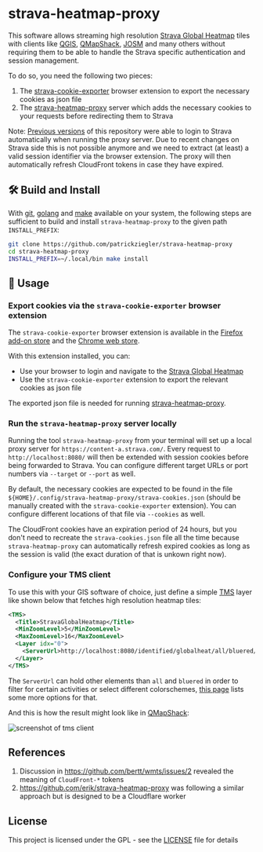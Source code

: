 # strava-heatmap-proxy

This software allows streaming high resolution [Strava Global Heatmap](https://www.strava.com/maps/global-heatmap) tiles with clients like [QGIS](https://qgis.org/de/site/), [QMapShack](https://github.com/Maproom/qmapshack/wiki), [JOSM](https://josm.openstreetmap.de/) and many others without requiring them to be able to handle the Strava specific authentication and session management.

To do so, you need the following two pieces:
1. The [strava-cookie-exporter](#export-cookies-via-the-strava-cookie-exporter-browser-extension) browser extension to export the necessary cookies as json file
1. The [strava-heatmap-proxy](#run-the-strava-heatmap-proxy-server-locally) server which adds the necessary cookies to your requests before redirecting them to Strava

Note: [Previous versions](https://github.com/patrickziegler/strava-heatmap-proxy/tree/v1) of this repository were able to login to Strava automatically when running the proxy server.
Due to recent changes on Strava side this is not possible anymore and we need to extract (at least) a valid session identifier via the browser extension.
The proxy will then automatically refresh CloudFront tokens in case they have expired.

## :hammer_and_wrench: Build and Install

With [git](https://git-scm.com/downloads), [golang](https://go.dev/) and [make](https://www.gnu.org/software/make/) available on your system, the following steps are sufficient to build and install `strava-heatmap-proxy` to the given path `INSTALL_PREFIX`:

```sh
git clone https://github.com/patrickziegler/strava-heatmap-proxy
cd strava-heatmap-proxy
INSTALL_PREFIX=~/.local/bin make install
```

## :rocket: Usage

### Export cookies via the `strava-cookie-exporter` browser extension

The `strava-cookie-exporter` browser extension is available in the [Firefox add-on store](https://addons.mozilla.org/de/firefox/addon/strava-cookie-exporter/) and the [Chrome web store](https://chromewebstore.google.com/detail/strava-cookie-exporter/apkhbbckeaminpphaaaabpkhgimojlhk).

With this extension installed, you can:
- Use your browser to login and navigate to the [Strava Global Heatmap](https://www.strava.com/maps/global-heatmap)
- Use the `strava-cookie-exporter` extension to export the relevant cookies as json file

The exported json file is needed for running [strava-heatmap-proxy](#run-the-strava-heatmap-proxy-server-locally).

### Run the `strava-heatmap-proxy` server locally

Running the tool `strava-heatmap-proxy` from your terminal will set up a local proxy server for `https://content-a.strava.com/`.
Every request to `http://localhost:8080/` will then be extended with session cookies before being forwarded to Strava.
You can configure different target URLs or port numbers via `--target` or `--port` as well.

By default, the necessary cookies are expected to be found in the file `${HOME}/.config/strava-heatmap-proxy/strava-cookies.json` (should be manually created with the `strava-cookie-exporter` extension).
You can configure different locations of that file via `--cookies` as well.

The CloudFront cookies have an expiration period of 24 hours, but you don't need to recreate the `strava-cookies.json` file all the time because `strava-heatmap-proxy` can automatically refresh expired cookies as long as the session is valid (the exact duration of that is unkown right now).

### Configure your TMS client

To use this with your GIS software of choice, just define a simple [TMS](https://wiki.openstreetmap.org/wiki/TMS) layer like shown below that fetches high resolution heatmap tiles:

```xml
<TMS>
  <Title>StravaGlobalHeatmap</Title>
  <MinZoomLevel>5</MinZoomLevel>
  <MaxZoomLevel>16</MaxZoomLevel>
  <Layer idx="0">
    <ServerUrl>http://localhost:8080/identified/globalheat/all/bluered/%1/%2/%3.png?v=19</ServerUrl>
  </Layer>
</TMS>
```

The `ServerUrl` can hold other elements than `all` and `bluered` in order to filter for certain activities or select different colorschemes, [this page](https://tjasz.github.io/heatmap/) lists some more options for that.

And this is how the result might look like in [QMapShack](https://github.com/Maproom/qmapshack/wiki):

![screenshot of tms client](https://addons.mozilla.org/user-media/previews/full/327/327795.png)

## References

1. Discussion in https://github.com/bertt/wmts/issues/2 revealed the meaning of `CloudFront-*` tokens
1. https://github.com/erik/strava-heatmap-proxy was following a similar approach but is designed to be a Cloudflare worker

## License

This project is licensed under the GPL - see the [LICENSE](LICENSE) file for details
